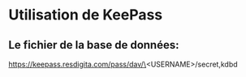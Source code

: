 # Utilisation de KeePass



## Le fichier de la base de données:

https://keepass.resdigita.com/pass/dav/\<USERNAME\>/secret,kdbd